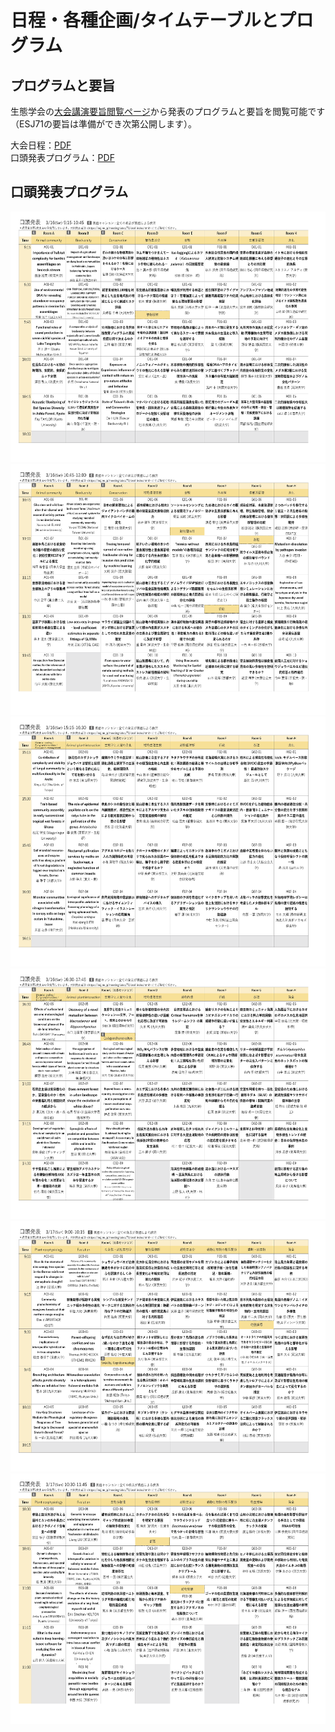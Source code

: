 # 日程・各種企画/タイムテーブルとプログラム

## プログラムと要旨

生態学会の[大会講演要旨閲覧ページ](https://esj.ne.jp/meeting/abst/index.html)から発表のプログラムと要旨を閲覧可能です（ESJ71の要旨は準備ができ次第公開します）。

大会日程：[PDF](https://esj-meeting.net/wp-content/uploads/2024/01/timetable_20240112_ja.pdf)  
口頭発表プログラム：[PDF](https://esj-meeting.net/wp-content/uploads/2024/01/oral_presentations_ja.pdf)

## 口頭発表プログラム

<img src="../media/image10.png" style="width:5.90556in;height:4.17569in" alt="口頭発表プログラム_1ページ" /><img src="../media/image11.png" style="width:5.90556in;height:4.17569in" alt="口頭発表プログラム_2ページ" /><img src="../media/image12.png" style="width:5.90556in;height:4.17639in" alt="口頭発表プログラム_3ページ" /><img src="../media/image13.png" style="width:5.90556in;height:4.17569in" alt="口頭発表プログラム_4ページ" /><img src="../media/image14.png" style="width:5.90556in;height:4.17569in" alt="口頭発表プログラム_5ページ" /><img src="../media/image15.png" style="width:5.90556in;height:4.17639in" alt="口頭発表プログラム_6ページ" />

